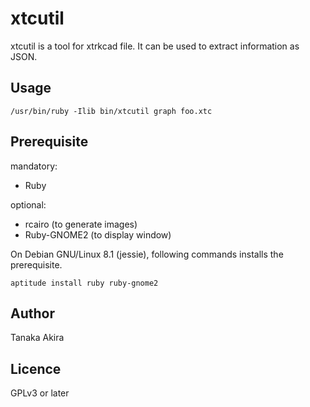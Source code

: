 # xtcutil

xtcutil is a tool for xtrkcad file.
It can be used to extract information as JSON.

## Usage

    /usr/bin/ruby -Ilib bin/xtcutil graph foo.xtc

## Prerequisite

mandatory:
- Ruby

optional:
- rcairo (to generate images)
- Ruby-GNOME2 (to display window)

On Debian GNU/Linux 8.1 (jessie), following commands installs the prerequisite.

    aptitude install ruby ruby-gnome2

## Author

Tanaka Akira

## Licence

GPLv3 or later
